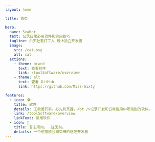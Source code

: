 ```yaml
---
layout: home

title: 首页

hero:
  name: Seahor
  text: 记录日常必用软件和实用技巧
  tagline: 白天社畜打工人 晚上独立开发者
  image:
    src: /cat.svg
    alt: cat
  actions:
    - theme: brand
      text: 查看软件
      link: /toolSoftware/overview
    - theme: alt
      text: 查看 GitHub
      link: https://github.com/Miss-Sixty

features:
  - icon: 🛠️
    title: 软件
    details: 工欲善其事，必先利其器。<br />记录开发和日常使用中所用到的软件。
    link: /toolSoftware/overview
    linkText: 常用软件
  - icon: 📖
    title: 吾志所向，一往无前。
    details: 一个想摆脱公司束缚的迷茫开发者
---
```

